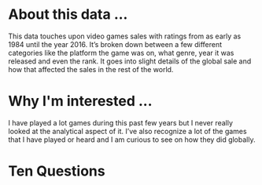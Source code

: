 # About this data ...
This data touches upon video games sales with ratings from as early as 1984 until the year 2016. It’s broken down between a few different categories like the platform the game was on, what genre, year it was released and even the rank. It goes into slight details of the global sale and how that affected the sales in the rest  of the world.

# Why I'm interested ...
I have played a lot games during this past few years but I never really looked at the analytical aspect of it. I’ve also recognize a lot of the games that I have played or heard and I am curious to see on how they did globally.

# Ten Questions
